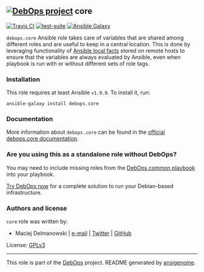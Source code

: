 ## [![DebOps project](http://debops.org/images/debops-small.png)](http://debops.org) core

[![Travis CI](http://img.shields.io/travis/debops/ansible-core.svg?style=flat)](http://travis-ci.org/debops/ansible-core) [![test-suite](http://img.shields.io/badge/test--suite-ansible--core-blue.svg?style=flat)](https://github.com/debops/test-suite/tree/master/ansible-core/)  [![Ansible Galaxy](http://img.shields.io/badge/galaxy-debops.core-660198.svg?style=flat)](https://galaxy.ansible.com/list#/roles/4836)

`debops.core` Ansible role takes care of variables that are shared among
different roles and are useful to keep in a central location. This is done by
leveraging functionality of [Ansible local
facts](https://docs.ansible.com/ansible/playbooks_variables.html#local-facts-facts-d)
stored on remote hosts to ensure that the variables are always evaluated by
Ansible, even when playbook is run with or without different sets of role tags.

### Installation

This role requires at least Ansible `v1.9.0`. To install it, run:

    ansible-galaxy install debops.core

### Documentation

More information about `debops.core` can be found in the
[official debops.core documentation](http://docs.debops.org/en/latest/ansible/roles/ansible-core/docs/).



### Are you using this as a standalone role without DebOps?

You may need to include missing roles from the [DebOps common
playbook](https://github.com/debops/debops-playbooks/blob/master/playbooks/common.yml)
into your playbook.

[Try DebOps now](https://github.com/debops/debops) for a complete solution to run your Debian-based infrastructure.





### Authors and license

`core` role was written by:
- Maciej Delmanowski | [e-mail](mailto:drybjed@gmail.com) | [Twitter](https://twitter.com/drybjed) | [GitHub](https://github.com/drybjed)

License: [GPLv3](https://tldrlegal.com/license/gnu-general-public-license-v3-%28gpl-3%29)

***

This role is part of the [DebOps](http://debops.org/) project. README generated by [ansigenome](https://github.com/nickjj/ansigenome/).
